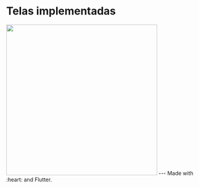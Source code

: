 # Telas implementadas

<img src="https://user-images.githubusercontent.com/37156004/144509859-49af9e0c-4579-441f-bb1e-347ca501d423.gif" width="400"/>
---
Made with :heart: and Flutter.
